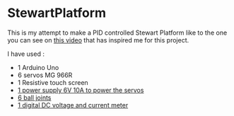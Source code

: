# StewartPlatform

This is my attempt to make a PID controlled Stewart Platform like to the one you can see on [this video](https://www.youtube.com/watch?v=j4OmVLc_oDw) that has inspired me for this project.

I have used :

* 1 Arduino Uno
* 6 servos MG 966R
* 1 Resistive touch screen
* [1 power supply 6V 10A to power the servos](https://www.aliexpress.com/item/DC-6V-10A-Switching-power-supply-dc-6v-power-supply-universal-60W/32756871411.html)
* [6 ball joints  ](https://www.aliexpress.com/item/10PCS-Plastic-M2-M3-Rod-End-Ball-End-Wear-Resisting-Ball-Joint-With-Screw-For-Rc/32620209760.html)
* [1 digital DC voltage and current meter](https://www.aliexpress.com/item/Digital-DC-Voltmeter-Ammeter-DC-200V-0-10A-Voltage-Current-Meter-Power-Supply-DC4V-28V-Red/32605253226.html)
